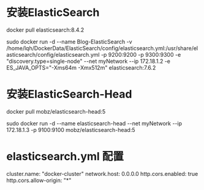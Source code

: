 
# 安装ElasticSearch

docker pull elasticsearch:8.4.2

sudo docker run -d --name Blog-ElasticSearch -v /home/lqh/DockerData/ElasticSearch/config/elasticsearch.yml:/usr/share/elasticsearch/config/elasticsearch.yml -p 9200:9200 -p 9300:9300 -e "discovery.type=single-node" --net myNetwork --ip 172.18.1.2  -e ES_JAVA_OPTS="-Xms64m -Xmx512m" elasticsearch:7.6.2


# 安装ElasticSearch-Head

docker pull mobz/elasticsearch-head:5

sudo docker run -d --name elasticsearch-head  --net myNetwork --ip 172.18.1.3 -p 9100:9100 mobz/elasticsearch-head:5

# elasticsearch.yml 配置
cluster.name: "docker-cluster"
network.host: 0.0.0.0
http.cors.enabled: true 
http.cors.allow-origin: "*"